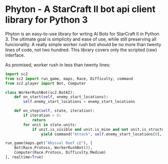 # Phyton - A StarCraft II bot api client library for Python 3

Phyton is an easy-to-use library for wrting AI Bots for StarCraft II in Python 3. The ultimate goal is simplicity and ease of use, while still preserving all funcionality. A really simple worker rush bot should be no more than twenty lines of code, not two hundred. This library covers only the scripted (raw) interface.

As promised, worker rush in less than twenty lines:

```python
import sc2
from sc2 import run_game, maps, Race, Difficulty, command
from sc2.player import Bot, Computer

class WorkerRushBot(sc2.BotAI):
    def on_start(self, enemy_start_locations):
        self.enemy_start_locations = enemy_start_locations

    def on_step(self, state, iteration):
        if iteration > 0:
            return
        for unit in state.units:
            if unit.is_visible and unit.is_mine and not unit.is_structure:
                yield command("Attack", self.enemy_start_locations[0], unit)

run_game(maps.get("Abyssal Reef LE"), [
    Bot(Race.Protoss, WorkerRushBot()),
    Computer(Race.Protoss, Difficulty.Medium)
], realtime=True)
```
